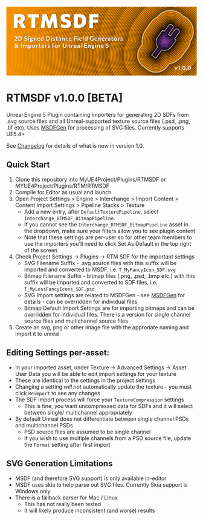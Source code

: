 ![RTMSDF - 2D Signed Distance Field Generators & Importers for Unreal Engine 5](Docs/Images/RTMSDF_Banner_830x300.png)

# RTMSDF v1.0.0 [BETA]
Unreal Engine 5 Plugin containing importers for generating 2D SDFs from .svg source files and all Unreal-supported texture source files (.psd, .png, .tif etc). Uses [MSDFGen](https://github.com/Chlumsky/msdfgen) for processing of SVG files. Currently supports UE5.4+

See [Changelog](CHANGELOG.md) for details of what is new in version 1.0.

## Quick Start
1. Clone this repository into MyUE4Project/Plugins/RTMSDF or MYUE4Project/Plugins/RTM/RTMSDF
2. Compile for Editor as usual and launch
3. Open Project Settings > Engine > Interchange > Import Content > Content Import Settings > Pipeline Stacks > Texture
    - Add a new entry, after `DefaultTexturePipeline`, select `Interchange_RTMSDF_BitmapPipeline`.
    - If you cannot see the `Interchange_RTMSDF_BitmapPipeline` asset in the dropdown, make sure your filters allow you to see plugin content
    - Note that these settings are per-user so for other team members to use the importers you'll need to click Set As Default in the top right of the screen
5. Check Project Settings -> Plugins -> RTM SDF for the important settings
    - SVG Filename Suffix - .svg source files with this suffix will be imported and converted to MSDF, i.e. `T_MyFancyIcon_SDF.svg`
    - Bitmap Filename Suffix - bitmap files (.png, .psd, .bmp etc.) with this suffix will be imported and converted to SDF files, i.e. `T_MyLessFancyIcons_SDF.psd`
    - SVG Import settings are related to MSDFGen - see [MSDFGen](https://github.com/Chlumsky/msdfgen) for details - can be overridden for individual files
    - Bitmap Default Import Settings are for importing bitmaps and can be overridden for individual files. There is a version for single channel source files and multichannel source files
4. Create an svg, png or other image file with the approriate naming and import it to unreal

## Editing Settings per-asset:
- In your imported asset, under Texture -> Advanced Settings -> Asset User Data you will be able to edit import settings for your texture
- These are identical to the settings in the project settings
- Changing a setting *will not* automatically update the texture - you must click `Reimport` to see any changes
- The SDF import process will force your `TextureCompression` settings
     - This is fine, you want uncompressed data for SDFs and it will select between single/ multichannel appropriately 
- By default Unreal does not differentiate between single channel PSDs and multichannel PSDs
  - PSD source files are assumed to be single channel
  - If you wish to use multiple channels from a PSD source file, update the `Format` setting after first import

## SVG Generation Limitations
- MSDF (and therefore SVG support) is only available in-editor
- MSDF uses skia to help parse out SVG files. Currently Skia support is Windows only
- There is a fallback parser for Mac / Linux
  - This has not really been tested
  - It will likely produce inconsistent (and worse) results